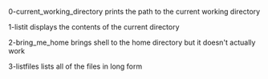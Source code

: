 0-current_working_directory prints the path to the current working directory

1-listit displays the contents of the current directory

2-bring_me_home brings shell to the home directory but it doesn't actually work

3-listfiles lists all of the files in long form

